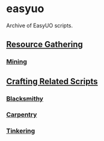 # easyuo
Archive of EasyUO scripts.

## [Resource Gathering](https://github.com/davidadas/easyuo/tree/main/Resource%20Gathering)
### [Mining](https://github.com/davidadas/easyuo/tree/main/Resource%20Gathering/Mining)

## [Crafting Related Scripts](https://github.com/davidadas/easyuo/tree/main/Crafting%20Related%20Scripts/)
### [Blacksmithy](https://github.com/davidadas/easyuo/tree/main/Crafting%20Related%20Scripts/Blacksmithy)
### [Carpentry](https://github.com/davidadas/easyuo/tree/main/Crafting%20Related%20Scripts/Carpentry)
### [Tinkering](https://github.com/davidadas/easyuo/tree/main/Crafting%20Related%20Scripts/Tinkering)
